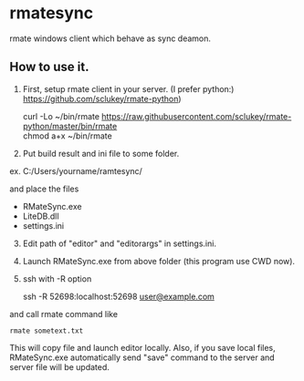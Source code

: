 # rmatesync
rmate windows client which behave as sync deamon.

## How to use it.

1. First, setup rmate client in your server. (I prefer python:) https://github.com/sclukey/rmate-python)

	curl -Lo ~/bin/rmate https://raw.githubusercontent.com/sclukey/rmate-python/master/bin/rmate  
  chmod a+x ~/bin/rmate

2. Put build result and ini file to some folder.

ex. C:/Users/yourname/ramtesync/

and place the files

- RMateSync.exe
- LiteDB.dll
- settings.ini


3. Edit path of "editor" and "editorargs" in settings.ini.

4. Launch RMateSync.exe from above folder (this program use CWD now).

5. ssh with -R option

    ssh -R 52698:localhost:52698 user@example.com
    
and call rmate command like

    rmate sometext.txt
    
 This will copy file and launch editor locally.
 Also, if you save local files, RMateSync.exe automatically send "save" command to the server and server file will be updated.
    
